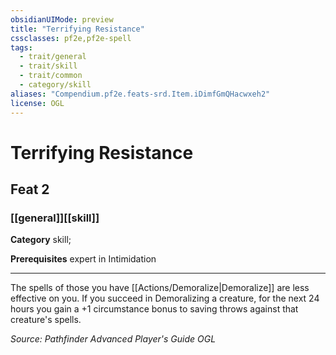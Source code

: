 ```yaml
---
obsidianUIMode: preview
title: "Terrifying Resistance"
cssclasses: pf2e,pf2e-spell
tags:
  - trait/general
  - trait/skill
  - trait/common
  - category/skill
aliases: "Compendium.pf2e.feats-srd.Item.iDimfGmQHacwxeh2"
license: OGL
---
```

# Terrifying Resistance
## Feat 2
### [[general]][[skill]]

**Category** skill; 



**Prerequisites** expert in Intimidation
* * *
The spells of those you have [[Actions/Demoralize|Demoralize]] are less effective on you. If you succeed in Demoralizing a creature, for the next 24 hours you gain a +1 circumstance bonus to saving throws against that creature's spells.

*Source: Pathfinder Advanced Player's Guide*
*OGL*